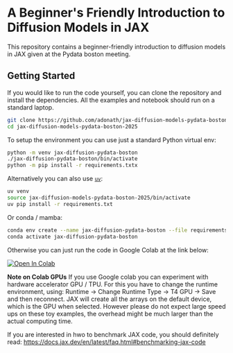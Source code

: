 # A Beginner's Friendly Introduction to Diffusion Models in JAX
This repository contains a beginner-friendly introduction to diffusion models in JAX given at the Pydata boston meeting.

## Getting Started

If you would like to run the code yourself, you can clone the repository and install the dependencies. All the examples and notebook should run on a standard laptop.

```bash
git clone https://github.com/adonath/jax-diffusion-models-pydata-boston-2025.git
cd jax-diffusion-models-pydata-boston-2025
```

To setup the environment you can use just a standard Python virtual env:

```bash
python -m venv jax-diffusion-pydata-boston
./jax-diffusion-pydata-boston/bin/activate
python -m pip install -r requirements.txtx

```

Alternatively you can also use [`uv`](https://docs.astral.sh/uv/):

```bash
uv venv
source jax-diffusion-models-pydata-boston-2025/bin/activate
uv pip install -r requirements.txt
```

Or conda / mamba:

```bash
conda env create --name jax-diffusion-pydata-boston --file requirements.txt
conda activate jax-diffusion-pydata-boston
```


Otherwise you can just run the code in Google Colab at the link below:

[![Open In Colab](https://colab.research.google.com/assets/colab-badge.svg)](https://colab.research.google.com/github/adonath/jax-diffusion-models-pydata-boston-2025/blob/main/jax-diffusion-models-pydata-boston-2025.ipynb)


**Note on Colab GPUs**
If you use Google colab you can experiment with hardware accelerator GPU / TPU. For this you have to change the
runtime environment, using: Runtime -> Change Runtime Type -> T4 GPU -> Save and then reconnect.
JAX will create all the arrays on the default device, which is the GPU when selected. However please do not
expect large speed ups on these toy examples, the overhead might be much larger than the actual computing time.

If you are interested in hwo to benchmark JAX code, you should definitely read: https://docs.jax.dev/en/latest/faq.html#benchmarking-jax-code










